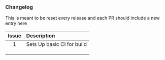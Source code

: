 ### Changelog

This is meant to be reset every release and each PR should include a new entry here

| Issue | Description                |
|:-----:|:---------------------------|
|   1   | Sets Up basic CI for build |
|       |                            |
|       |                            |
|       |                            |
